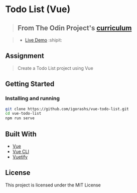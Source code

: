# Todo List (Vue)

> ## From The Odin Project's [curriculum](https://www.theodinproject.com/courses/javascript/lessons/frameworks)

> - [Live Demo](https://igorashs.github.io/vue-todo-list/) :shipit:

## Assignment
> Create a Todo List project using Vue

## Getting Started
### Installing and running
```bash
git clone https://github.com/igorashs/vue-todo-list.git
cd vue-todo-list
npm run serve
```

## Built With
* [Vue](https://vuejs.org/)
* [Vue CLI](https://cli.vuejs.org/)
* [Vuetify](https://vuetifyjs.com/en/)

## License
This project is licensed under the MIT License
